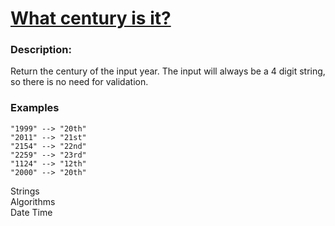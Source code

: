 <div class="w-full panel bg-ui-section"><h1><a href="https://www.codewars.com/kata/52fb87703c1351ebd200081f" target="_blank">What century is it?
</a></h1><h3 class="wf-title-alt">Description:</h3><div class="markdown prose max-w-5xl mx-auto overflow-x-auto break-words" id="description"><p>Return the century of the input year. The input will always be a 4 digit string, so there is no need for validation. </p>
<h3 id="examples">Examples</h3>
<pre><code>"1999" --&gt; "20th"
"2011" --&gt; "21st"
"2154" --&gt; "22nd"
"2259" --&gt; "23rd"
"1124" --&gt; "12th"
"2000" --&gt; "20th"
</code></pre>
</div><div class="pt-4 max-w-5xl mx-auto"><div class="mt-4"><span><i class="icon-moon-tag "></i></span><div class="keyword-tag">Strings</div><div class="keyword-tag">Algorithms</div><div class="keyword-tag">Date Time</div></div></div></div>